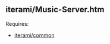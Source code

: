 iterami/Music-Server.htm
------------------------

Requires:
* [iterami/common](https://github.com/iterami/common)
